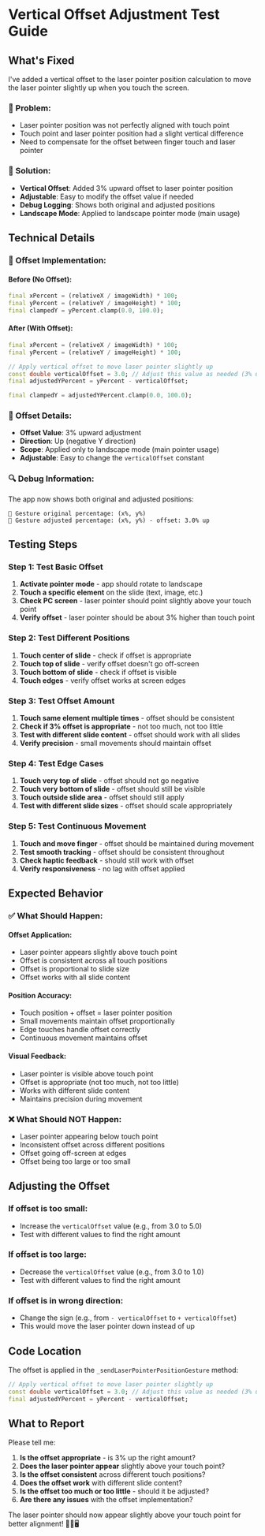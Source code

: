 # Vertical Offset Adjustment Test Guide

## What's Fixed

I've added a vertical offset to the laser pointer position calculation to move the laser pointer slightly up when you touch the screen.

### **🎯 Problem:**
- Laser pointer position was not perfectly aligned with touch point
- Touch point and laser pointer position had a slight vertical difference
- Need to compensate for the offset between finger touch and laser pointer

### **🔧 Solution:**
- **Vertical Offset**: Added 3% upward offset to laser pointer position
- **Adjustable**: Easy to modify the offset value if needed
- **Debug Logging**: Shows both original and adjusted positions
- **Landscape Mode**: Applied to landscape pointer mode (main usage)

## Technical Details

### **🔧 Offset Implementation:**

#### **Before (No Offset):**
```dart
final xPercent = (relativeX / imageWidth) * 100;
final yPercent = (relativeY / imageHeight) * 100;
final clampedY = yPercent.clamp(0.0, 100.0);
```

#### **After (With Offset):**
```dart
final xPercent = (relativeX / imageWidth) * 100;
final yPercent = (relativeY / imageHeight) * 100;

// Apply vertical offset to move laser pointer slightly up
const double verticalOffset = 3.0; // Adjust this value as needed (3% up)
final adjustedYPercent = yPercent - verticalOffset;

final clampedY = adjustedYPercent.clamp(0.0, 100.0);
```

### **📐 Offset Details:**
- **Offset Value**: 3% upward adjustment
- **Direction**: Up (negative Y direction)
- **Scope**: Applied only to landscape mode (main pointer usage)
- **Adjustable**: Easy to change the `verticalOffset` constant

### **🔍 Debug Information:**
The app now shows both original and adjusted positions:
```
🎯 Gesture original percentage: (x%, y%)
🎯 Gesture adjusted percentage: (x%, y%) - offset: 3.0% up
```

## Testing Steps

### **Step 1: Test Basic Offset**
1. **Activate pointer mode** - app should rotate to landscape
2. **Touch a specific element** on the slide (text, image, etc.)
3. **Check PC screen** - laser pointer should point slightly above your touch point
4. **Verify offset** - laser pointer should be about 3% higher than touch point

### **Step 2: Test Different Positions**
1. **Touch center of slide** - check if offset is appropriate
2. **Touch top of slide** - verify offset doesn't go off-screen
3. **Touch bottom of slide** - check if offset is visible
4. **Touch edges** - verify offset works at screen edges

### **Step 3: Test Offset Amount**
1. **Touch same element multiple times** - offset should be consistent
2. **Check if 3% offset is appropriate** - not too much, not too little
3. **Test with different slide content** - offset should work with all slides
4. **Verify precision** - small movements should maintain offset

### **Step 4: Test Edge Cases**
1. **Touch very top of slide** - offset should not go negative
2. **Touch very bottom of slide** - offset should still be visible
3. **Touch outside slide area** - offset should still apply
4. **Test with different slide sizes** - offset should scale appropriately

### **Step 5: Test Continuous Movement**
1. **Touch and move finger** - offset should be maintained during movement
2. **Test smooth tracking** - offset should be consistent throughout
3. **Check haptic feedback** - should still work with offset
4. **Verify responsiveness** - no lag with offset applied

## Expected Behavior

### **✅ What Should Happen:**

#### **Offset Application:**
- Laser pointer appears slightly above touch point
- Offset is consistent across all touch positions
- Offset is proportional to slide size
- Offset works with all slide content

#### **Position Accuracy:**
- Touch position + offset = laser pointer position
- Small movements maintain offset proportionally
- Edge touches handle offset correctly
- Continuous movement maintains offset

#### **Visual Feedback:**
- Laser pointer is visible above touch point
- Offset is appropriate (not too much, not too little)
- Works with different slide content
- Maintains precision during movement

### **❌ What Should NOT Happen:**
- Laser pointer appearing below touch point
- Inconsistent offset across different positions
- Offset going off-screen at edges
- Offset being too large or too small

## Adjusting the Offset

### **If offset is too small:**
- Increase the `verticalOffset` value (e.g., from 3.0 to 5.0)
- Test with different values to find the right amount

### **If offset is too large:**
- Decrease the `verticalOffset` value (e.g., from 3.0 to 1.0)
- Test with different values to find the right amount

### **If offset is in wrong direction:**
- Change the sign (e.g., from `- verticalOffset` to `+ verticalOffset`)
- This would move the laser pointer down instead of up

## Code Location

The offset is applied in the `_sendLaserPointerPositionGesture` method:
```dart
// Apply vertical offset to move laser pointer slightly up
const double verticalOffset = 3.0; // Adjust this value as needed (3% up)
final adjustedYPercent = yPercent - verticalOffset;
```

## What to Report

Please tell me:
1. **Is the offset appropriate** - is 3% up the right amount?
2. **Does the laser pointer appear** slightly above your touch point?
3. **Is the offset consistent** across different touch positions?
4. **Does the offset work** with different slide content?
5. **Is the offset too much or too little** - should it be adjusted?
6. **Are there any issues** with the offset implementation?

The laser pointer should now appear slightly above your touch point for better alignment! 🎯📱🖥️

